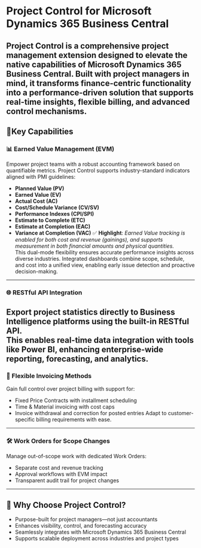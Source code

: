 
# Project Control for Microsoft Dynamics 365 Business Central
**Project Control** is a comprehensive project management extension designed to elevate the native capabilities of Microsoft Dynamics 365 Business Central. Built with project managers in mind, it transforms finance-centric functionality into a performance-driven solution that supports real-time insights, flexible billing, and advanced control mechanisms.
---
## 🔑Key Capabilities
### 📊 Earned Value Management (EVM)
Empower project teams with a robust accounting framework based on quantifiable metrics. Project Control supports industry-standard indicators aligned with PMI guidelines:
- **Planned Value (PV)**
- **Earned Value (EV)**
- **Actual Cost (AC)**
- **Cost/Schedule Variance (CV/SV)**
- **Performance Indexes (CPI/SPI)**
- **Estimate to Complete (ETC)**
- **Estimate at Completion (EAC)**
- **Variance at Completion (VAC)**
✅ **Highlight**: *Earned Value tracking is enabled for both cost and revenue (gainings), and supports measurement in both financial amounts and physical quantities.*  
This dual-mode flexibility ensures accurate performance insights across diverse industries.
Integrated dashboards combine scope, schedule, and cost into a unified view, enabling early issue detection and proactive decision-making.
---
### 🌐 RESTful API Integration
Export project statistics directly to Business Intelligence platforms using the built-in RESTful API.  
This enables real-time data integration with tools like **Power BI**, enhancing enterprise-wide reporting, forecasting, and analytics.
---
### 🧾 Flexible Invoicing Methods
Gain full control over project billing with support for:
- Fixed Price Contracts with installment scheduling
- Time & Material invoicing with cost caps
- Invoice withdrawal and correction for posted entries
Adapt to customer-specific billing requirements with ease.
---
### 🛠️ Work Orders for Scope Changes
Manage out-of-scope work with dedicated Work Orders:
- Separate cost and revenue tracking
- Approval workflows with EVM impact
- Transparent audit trail for project changes
---
## 🎯 Why Choose Project Control?
- Purpose-built for project managers—not just accountants
- Enhances visibility, control, and forecasting accuracy
- Seamlessly integrates with Microsoft Dynamics 365 Business Central
- Supports scalable deployment across industries and project types

